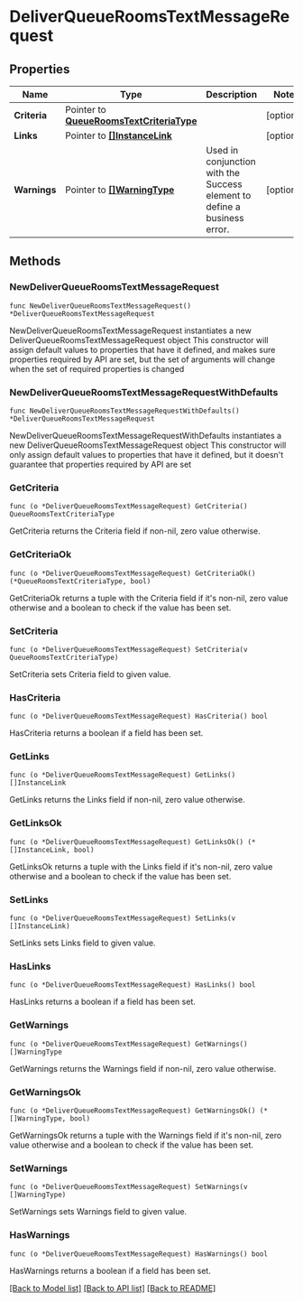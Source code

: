 # DeliverQueueRoomsTextMessageRequest

## Properties

Name | Type | Description | Notes
------------ | ------------- | ------------- | -------------
**Criteria** | Pointer to [**QueueRoomsTextCriteriaType**](QueueRoomsTextCriteriaType.md) |  | [optional] 
**Links** | Pointer to [**[]InstanceLink**](InstanceLink.md) |  | [optional] 
**Warnings** | Pointer to [**[]WarningType**](WarningType.md) | Used in conjunction with the Success element to define a business error. | [optional] 

## Methods

### NewDeliverQueueRoomsTextMessageRequest

`func NewDeliverQueueRoomsTextMessageRequest() *DeliverQueueRoomsTextMessageRequest`

NewDeliverQueueRoomsTextMessageRequest instantiates a new DeliverQueueRoomsTextMessageRequest object
This constructor will assign default values to properties that have it defined,
and makes sure properties required by API are set, but the set of arguments
will change when the set of required properties is changed

### NewDeliverQueueRoomsTextMessageRequestWithDefaults

`func NewDeliverQueueRoomsTextMessageRequestWithDefaults() *DeliverQueueRoomsTextMessageRequest`

NewDeliverQueueRoomsTextMessageRequestWithDefaults instantiates a new DeliverQueueRoomsTextMessageRequest object
This constructor will only assign default values to properties that have it defined,
but it doesn't guarantee that properties required by API are set

### GetCriteria

`func (o *DeliverQueueRoomsTextMessageRequest) GetCriteria() QueueRoomsTextCriteriaType`

GetCriteria returns the Criteria field if non-nil, zero value otherwise.

### GetCriteriaOk

`func (o *DeliverQueueRoomsTextMessageRequest) GetCriteriaOk() (*QueueRoomsTextCriteriaType, bool)`

GetCriteriaOk returns a tuple with the Criteria field if it's non-nil, zero value otherwise
and a boolean to check if the value has been set.

### SetCriteria

`func (o *DeliverQueueRoomsTextMessageRequest) SetCriteria(v QueueRoomsTextCriteriaType)`

SetCriteria sets Criteria field to given value.

### HasCriteria

`func (o *DeliverQueueRoomsTextMessageRequest) HasCriteria() bool`

HasCriteria returns a boolean if a field has been set.

### GetLinks

`func (o *DeliverQueueRoomsTextMessageRequest) GetLinks() []InstanceLink`

GetLinks returns the Links field if non-nil, zero value otherwise.

### GetLinksOk

`func (o *DeliverQueueRoomsTextMessageRequest) GetLinksOk() (*[]InstanceLink, bool)`

GetLinksOk returns a tuple with the Links field if it's non-nil, zero value otherwise
and a boolean to check if the value has been set.

### SetLinks

`func (o *DeliverQueueRoomsTextMessageRequest) SetLinks(v []InstanceLink)`

SetLinks sets Links field to given value.

### HasLinks

`func (o *DeliverQueueRoomsTextMessageRequest) HasLinks() bool`

HasLinks returns a boolean if a field has been set.

### GetWarnings

`func (o *DeliverQueueRoomsTextMessageRequest) GetWarnings() []WarningType`

GetWarnings returns the Warnings field if non-nil, zero value otherwise.

### GetWarningsOk

`func (o *DeliverQueueRoomsTextMessageRequest) GetWarningsOk() (*[]WarningType, bool)`

GetWarningsOk returns a tuple with the Warnings field if it's non-nil, zero value otherwise
and a boolean to check if the value has been set.

### SetWarnings

`func (o *DeliverQueueRoomsTextMessageRequest) SetWarnings(v []WarningType)`

SetWarnings sets Warnings field to given value.

### HasWarnings

`func (o *DeliverQueueRoomsTextMessageRequest) HasWarnings() bool`

HasWarnings returns a boolean if a field has been set.


[[Back to Model list]](../README.md#documentation-for-models) [[Back to API list]](../README.md#documentation-for-api-endpoints) [[Back to README]](../README.md)


